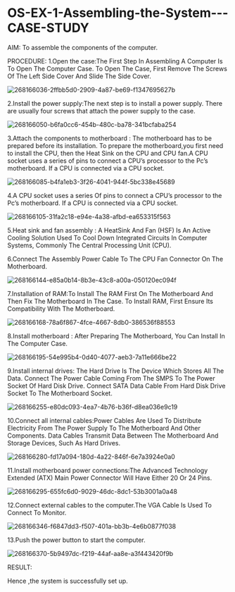 # OS-EX-1-Assembling-the-System---CASE-STUDY

AIM:
To assemble the components of the computer.

PROCEDURE:
1.Open the case:The First Step In Assembling A Computer Is To Open The Computer Case. To Open The Case, First Remove The Screws Of The Left Side Cover And Slide The Side Cover.

![268166036-2ffbb5d0-2909-4a87-be69-f1347695627b](https://github.com/Mathiofficial/OS-EX-1-Assembling-the-System---CASE-STUDY/assets/118787327/e099c121-5040-4091-bb3c-bbd2ad6194cb)

2.Install the power supply:The next step is to install a power supply. There are usually four screws that attach the power supply to the case.

![268166050-b6fa0cc6-454b-480c-ba78-341bcfaba254](https://github.com/Mathiofficial/OS-EX-1-Assembling-the-System---CASE-STUDY/assets/118787327/13a85bf0-f9ec-4f17-97ac-306584f88377)

3.Attach the components to motherboard : The motherboard has to be prepared before its installation. To prepare the motherboard,you first need to install the CPU, then the Heat Sink on the CPU and CPU fan.A CPU socket uses a series of pins to connect a CPU’s processor to the Pc’s motherboard. If a CPU is connected via a CPU socket.

![268166085-b4fa1eb3-3f26-4041-944f-5bc338e45689](https://github.com/Mathiofficial/OS-EX-1-Assembling-the-System---CASE-STUDY/assets/118787327/efcbd4d9-6409-4845-8c5b-fff3b92e76e7)

4.A CPU socket uses a series Of pins to connect a CPU’s processor to the Pc’s motherboard. If a CPU is connected via a CPU socket.


![268166105-31fa2c18-e94e-4a38-afbd-ea653315f563](https://github.com/Mathiofficial/OS-EX-1-Assembling-the-System---CASE-STUDY/assets/118787327/bdef2c75-78a4-4d45-94db-c652f902cc02)

5.Heat sink and fan assembly : A HeatSink And Fan (HSF) Is An Active Cooling Solution Used To Cool Down Integrated Circuits In Computer Systems, Commonly The Central Processing Unit (CPU).

6.Connect The Assembly Power Cable To The CPU Fan Connector On The Motherboard.

![268166144-e85a0b14-8b3e-43c8-a00a-050120ec094f](https://github.com/Mathiofficial/OS-EX-1-Assembling-the-System---CASE-STUDY/assets/118787327/1da913f9-1ab4-459d-b80c-51284d54c271)

7.Installation of RAM:To Install The RAM First On The Motherboard And Then Fix The Motherboard In The Case. To Install RAM, First Ensure Its Compatibility With The Motherboard.

![268166168-78a6f867-4fce-4667-8db0-386536f88553](https://github.com/Mathiofficial/OS-EX-1-Assembling-the-System---CASE-STUDY/assets/118787327/706ae46d-05b5-4f74-a2ca-a8f6d71c9336)

8.Install motherboard : After Preparing The Motherboard, You Can Install In The Computer Case.

![268166195-54e995b4-0d40-4077-aeb3-7a11e666be22](https://github.com/Mathiofficial/OS-EX-1-Assembling-the-System---CASE-STUDY/assets/118787327/60ea61dc-2255-4378-b5bb-46d580ebe151)

9.Install internal drives: The Hard Drive Is The Device Which Stores All The Data. Connect The Power Cable Coming From The SMPS To The Power Socket Of Hard Disk Drive. Connect SATA Data Cable From Hard Disk Drive Socket To The Motherboard Socket.

![268166255-e80dc093-4ea7-4b76-b36f-d8ea036e9c19](https://github.com/Mathiofficial/OS-EX-1-Assembling-the-System---CASE-STUDY/assets/118787327/0dd3a75d-47fa-4785-9743-c41c4d652734)

10.Connect all internal cables:Power Cables Are Used To Distribute Electricity From The Power Supply To The Motherboard And Other Components. Data Cables Transmit Data Between The Motherboard And Storage Devices, Such As Hard Drives.

![268166280-fd17a094-180d-4a22-846f-6e7a3924e0a0](https://github.com/Mathiofficial/OS-EX-1-Assembling-the-System---CASE-STUDY/assets/118787327/61765025-dc2d-41f7-834d-7fb31e77a9c8)

11.Install motherboard power connections:The Advanced Technology Extended (ATX) Main Power Connector Will Have Either 20 Or 24 Pins.

![268166295-655fc6d0-9029-46dc-8dc1-53b3001a0a48](https://github.com/Mathiofficial/OS-EX-1-Assembling-the-System---CASE-STUDY/assets/118787327/854e0fc7-9c77-48eb-bfc4-3948141c0739)

12.Connect external cables to the computer.The VGA Cable Is Used To Connect To Monitor.

![268166346-f6847dd3-f507-401a-bb3b-4e6b0877f038](https://github.com/Mathiofficial/OS-EX-1-Assembling-the-System---CASE-STUDY/assets/118787327/2bca953e-c4b3-4684-b302-3cfd8077d26d)

13.Push the power button to start the computer.

![268166370-5b9497dc-f219-44af-aa8e-a3f443420f9b](https://github.com/Mathiofficial/OS-EX-1-Assembling-the-System---CASE-STUDY/assets/118787327/7bed531a-e40b-4e40-b6af-f54603ffca88)

RESULT:

Hence ,the system is successfully set up.
